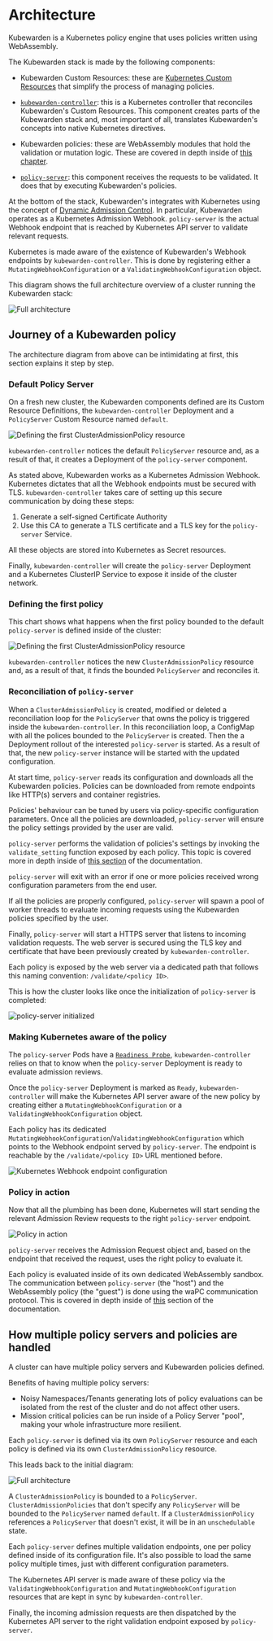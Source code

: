 # Architecture

Kubewarden is a Kubernetes policy engine that uses policies written using
WebAssembly.

The Kubewarden stack is made by the following components:

- Kubewarden Custom Resources: these are [Kubernetes Custom Resources](https://kubernetes.io/docs/concepts/extend-kubernetes/api-extension/custom-resources/)
  that simplify the process of managing policies.

- [`kubewarden-controller`](https://github.com/kubewarden/kubewarden-controller):
  this is a Kubernetes controller that reconciles Kubewarden's Custom Resources.
  This component creates parts of the Kubewarden stack and, most important of
  all, translates Kubewarden's concepts into native Kubernetes directives.

- Kubewarden policies: these are WebAssembly modules that hold the validation
  or mutation logic. These are covered in depth inside of [this chapter](/writing-policies/index.html).

- [`policy-server`](https://github.com/kubewarden/policy-server):
  this component receives the requests to be validated. It does that
  by executing Kubewarden's policies.

At the bottom of the stack, Kubewarden's integrates with Kubernetes using the
concept of [Dynamic Admission Control](https://kubernetes.io/docs/reference/access-authn-authz/extensible-admission-controllers/).
In particular, Kubewarden operates as a Kubernetes Admission Webhook.
`policy-server` is the actual Webhook endpoint that is reached by Kubernetes
API server to validate relevant requests.

Kubernetes is made aware of the existence of Kubewarden's Webhook endpoints by
`kubewarden-controller`. This is done by registering either
a `MutatingWebhookConfiguration` or a `ValidatingWebhookConfiguration`
object.

This diagram shows the full architecture overview of a cluster running
the Kubewarden stack:

![Full architecture](/images/architecture.png)

## Journey of a Kubewarden policy

The architecture diagram from above can be intimidating at first, this
section explains it step by step.

### Default Policy Server

On a fresh new cluster, the Kubewarden components defined are its Custom
Resource Definitions, the `kubewarden-controller` Deployment and a `PolicyServer`
Custom Resource named `default`.

![Defining the first ClusterAdmissionPolicy resource](/images/architecture_sequence_01.png)

`kubewarden-controller` notices the default `PolicyServer` resource and, as a result of that,
it creates a Deployment of the `policy-server` component.

As stated above, Kubewarden works as a Kubernetes Admission Webhook. Kubernetes
dictates that all the Webhook endpoints must be secured with TLS.
`kubewarden-controller` takes care of setting up this secure communication
by doing these steps:

1. Generate a self-signed Certificate Authority
1. Use this CA to generate a TLS certificate and a TLS key for the
   `policy-server` Service.

All these objects are stored into Kubernetes as Secret resources.

Finally, `kubewarden-controller` will create the `policy-server`
Deployment and a Kubernetes ClusterIP Service to expose it inside of
the cluster network.

### Defining the first policy

This chart shows what happens when the first policy bounded to the default `policy-server` is defined inside of the
cluster:

![Defining the first ClusterAdmissionPolicy resource](/images/architecture_sequence_02.png)

`kubewarden-controller` notices the new `ClusterAdmissionPolicy` resource and,
as a result of that, it finds the bounded `PolicyServer` and reconciles it.

### Reconciliation of `policy-server`

When a `ClusterAdmissionPolicy` is created, modified or deleted a reconciliation loop for the `PolicyServer`
that owns the policy is triggered inside the `kubewarden-controller`.
In this reconciliation loop, a ConfigMap with all the polices bounded to 
the `PolicyServer` is created. Then the a Deployment rollout of the
interested `policy-server` is started. As a result of that, the new `policy-server`
instance will be started with the updated configuration.

At start time, `policy-server` reads its configuration and downloads
all the Kubewarden policies. Policies can be downloaded from remote
endpoints like HTTP(s) servers and container registries.

Policies' behaviour can be tuned by users via policy-specific configuration
parameters. Once all the policies are downloaded, `policy-server` will ensure
the policy settings provided by the user are valid.

`policy-server` performs the validation of policies's settings by
invoking the `validate_setting` function exposed by each policy.
This topic is covered more in depth inside
of [this section](/writing-policies/spec/01-intro.html) of the documentation.

`policy-server` will exit with an error if one or more policies received wrong
configuration parameters from the end user.

If all the policies are properly configured, `policy-server` will spawn a
pool of worker threads to evaluate incoming requests using the Kubewarden
policies specified by the user.

Finally, `policy-server` will start a HTTPS server that listens to incoming
validation requests. The web server is secured using the TLS key and certificate
that have been previously created by `kubewarden-controller`.

Each policy is exposed by the web server via a dedicated path that follows this
naming convention: `/validate/<policy ID>`.

This is how the cluster looks like once the initialization of `policy-server`
is completed:

![policy-server initialized](/images/architecture_sequence_03.png)

### Making Kubernetes aware of the policy

The `policy-server` Pods have a
[`Readiness Probe`](https://kubernetes.io/docs/tasks/configure-pod-container/configure-liveness-readiness-startup-probes/),
`kubewarden-controller` relies on that to know when the `policy-server` Deployment
is ready to evaluate admission reviews.

Once the `policy-server` Deployment is marked as `Ready`, `kubewarden-controller`
will make the Kubernetes API server aware of the new policy by creating either a
`MutatingWebhookConfiguration` or a `ValidatingWebhookConfiguration`
object.

Each policy has its dedicated `MutatingWebhookConfiguration`/`ValidatingWebhookConfiguration`
which points to the Webhook endpoint served by `policy-server`. The endpoint
is reachable by the `/validate/<policy ID>` URL mentioned before.

![Kubernetes Webhook endpoint configuration](/images/architecture_sequence_04.png)

### Policy in action

Now that all the plumbing has been done, Kubernetes will start sending the
relevant Admission Review requests to the right `policy-server` endpoint.

![Policy in action](/images/architecture_sequence_05.png)

`policy-server` receives the Admission Request object and, based on the
endpoint that received the request, uses the right policy to evaluate it.

Each policy is evaluated inside of its own dedicated WebAssembly sandbox.
The communication between `policy-server` (the "host") and the WebAssembly
policy (the "guest") is done using the waPC communication protocol. This is
covered in depth inside of [this](/writing-policies/index.html)
section of the documentation.

## How multiple policy servers and policies are handled

A cluster can have multiple policy servers and Kubewarden policies defined. 

Benefits of having multiple policy servers:
- Noisy Namespaces/Tenants generating lots of policy evaluations can be isolated from the rest of the cluster and do not affect other users.
- Mission critical policies can be run inside of a Policy Server "pool", making your whole infrastructure more resilient.

Each `policy-server` is defined via its own `PolicyServer` resource and each policy is defined via its own
`ClusterAdmissionPolicy` resource. 

This leads back to the initial diagram:

![Full architecture](/images/architecture.png)

A `ClusterAdmissionPolicy` is bounded to a `PolicyServer`. `ClusterAdmissionPolicies` that don't specify any `PolicyServer`
will be bounded to the `PolicyServer` named `default`. If a `ClusterAdmissionPolicy` references a `PolicyServer` that doesn't
exist, it will be in an `unschedulable` state.

Each `policy-server` defines multiple validation endpoints, one per policy defined
inside of its configuration file. It's also possible to load the same policy
multiple times, just with different configuration parameters.

The Kubernetes API server is made aware of these policy via the
`ValidatingWebhookConfiguration` and `MutatingWebhookConfiguration` resources
that are kept in sync by `kubewarden-controller`.

Finally, the incoming admission requests are then dispatched by the Kubernetes
API server to the right validation endpoint exposed by `policy-server`.
